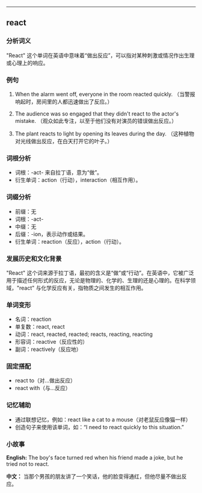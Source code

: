 
---------------
## react
### 分析词义
"React" 这个单词在英语中意味着“做出反应”，可以指对某种刺激或情况作出生理或心理上的响应。

### 例句
1. When the alarm went off, everyone in the room reacted quickly.
   （当警报响起时，房间里的人都迅速做出了反应。）

2. The audience was so engaged that they didn't react to the actor's mistake.
   （观众如此专注，以至于他们没有对演员的错误做出反应。）

3. The plant reacts to light by opening its leaves during the day.
   （这种植物对光线做出反应，在白天打开它的叶子。）

### 词根分析
- 词根：-act- 来自拉丁语，意为“做”。
- 衍生单词：action（行动），interaction（相互作用）。

### 词缀分析
- 前缀：无
- 词根：-act-
- 中缀：无
- 后缀：-ion，表示动作或结果。
- 衍生单词：reaction（反应），action（行动）。

### 发展历史和文化背景
"React" 这个词来源于拉丁语，最初的含义是“做”或“行动”。在英语中，它被广泛用于描述任何形式的反应，无论是物理的、化学的、生理的还是心理的。在科学领域，"react" 与化学反应有关，指物质之间发生的相互作用。

### 单词变形
- 名词：reaction
- 单复数：react, react
- 动词：react, reacted, reacted; reacts, reacting, reacting
- 形容词：reactive（反应性的）
- 副词：reactively（反应地）

### 固定搭配
- react to（对...做出反应）
- react with（与...反应）

### 记忆辅助
- 通过联想记忆，例如：react like a cat to a mouse（对老鼠反应像猫一样）
- 创造句子来使用该单词，如：“I need to react quickly to this situation.”

### 小故事
**English:**
The boy's face turned red when his friend made a joke, but he tried not to react.

**中文：**
当那个男孩的朋友讲了一个笑话，他的脸变得通红，但他尽量不做出反应。

